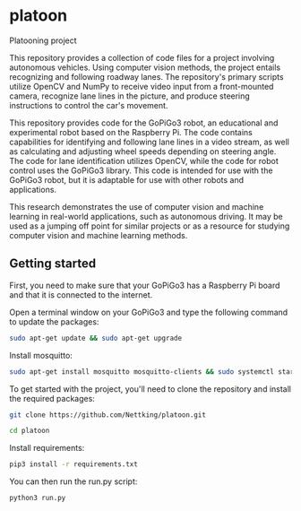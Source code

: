 # platoon
Platooning project

This repository provides a collection of code files for a project involving autonomous vehicles. Using computer vision methods, the project entails recognizing and following roadway lanes. The repository's primary scripts utilize OpenCV and NumPy to receive video input from a front-mounted camera, recognize lane lines in the picture, and produce steering instructions to control the car's movement.

This repository provides code for the GoPiGo3 robot, an educational and experimental robot based on the Raspberry Pi. The code contains capabilities for identifying and following lane lines in a video stream, as well as calculating and adjusting wheel speeds depending on steering angle. The code for lane identification utilizes OpenCV, while the code for robot control uses the GoPiGo3 library. This code is intended for use with the GoPiGo3 robot, but it is adaptable for use with other robots and applications.

This research demonstrates the use of computer vision and machine learning in real-world applications, such as autonomous driving. It may be used as a jumping off point for similar projects or as a resource for studying computer vision and machine learning methods.

## Getting started

First, you need to make sure that your GoPiGo3 has a Raspberry Pi board and that it is connected to the internet.<br />

Open a terminal window on your GoPiGo3 and type the following command to update the packages:<br />

```sh
sudo apt-get update && sudo apt-get upgrade 
```

Install mosquitto:<br />
```sh
sudo apt-get install mosquitto mosquitto-clients && sudo systemctl start mosquitto
```

To get started with the project, you'll need to clone the repository and install the required packages:<br />
```sh
git clone https://github.com/Nettking/platoon.git
```

```sh
cd platoon
```
Install requirements: <br />
```sh
pip3 install -r requirements.txt
```
You can then run the run.py script:
```sh
python3 run.py
```
